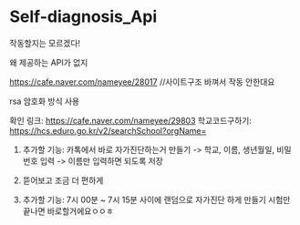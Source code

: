 # Self-diagnosis_Api
작동할지는 모르겠다!

왜 제공하는 API가 없지

https://cafe.naver.com/nameyee/28017 //사이트구조 바껴서 작동 안한대요

rsa 암호화 방식 사용


확인 링크: https://cafe.naver.com/nameyee/29803
학교코드구하기: https://hcs.eduro.go.kr/v2/searchSchool?orgName=

1. 추가할 기능: 카톡에서 바로 자가진단하는거 만들기
  -> 학교, 이름, 생년월일, 비밀번호 입력
  -> 이름만 입력하면 되도록 저장
  
3. 뜯어보고 조금 더 편하게 

3. 추가할 기능: 7시 00분 ~ 7시 15분 사이에 랜덤으로 자가진단 하게 만들기
시험만 끝나면 바로할거에요ㅇㅇㅎ
